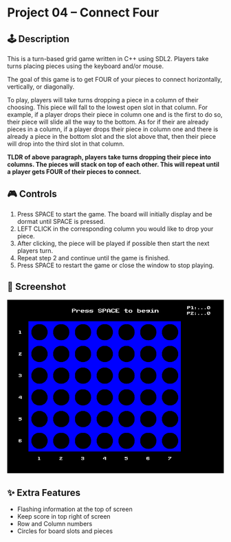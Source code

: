 ﻿# Project 04 – Connect Four
 
## 🕹️ Description
 
This is a turn-based grid game written in C++ using SDL2. Players take turns placing pieces using the keyboard and/or mouse.

The goal of this game is to get FOUR of your pieces to connect horizontally, vertically, or diagonally.

To play, players will take turns dropping a piece in a column of their choosing. This piece will fall to the lowest open slot
in that column. For example, if a player drops their piece in column one and is the first to do so, their piece will slide all
the way to the bottom. As for if their are already pieces in a column, if a player drops their piece in column one and there
is already a piece in the bottom slot and the slot above that, then their piece will drop into the third slot in that column.

**TLDR of above paragraph, players take turns dropping their piece into columns. The pieces will stack on top of each other. 
This will repeat until a player gets FOUR of their pieces to connect.**


## 🎮 Controls
 
1. Press SPACE to start the game. The board will initially display and be dormat until SPACE is pressed.
2. LEFT CLICK in the corresponding column you would like to drop your piece.
3. After clicking, the piece will be played if possible then start the next players turn.
4. Repeat step 2 and continue until the game is finished.
5. Press SPACE to restart the game or close the window to stop playing.
 
## 🧪 Screenshot
 
![Screenshot](screenshot.png)
 
## ✨ Extra Features
 
- Flashing information at the top of screen
- Keep score in top right of screen
- Row and Column numbers
- Circles for board slots and pieces